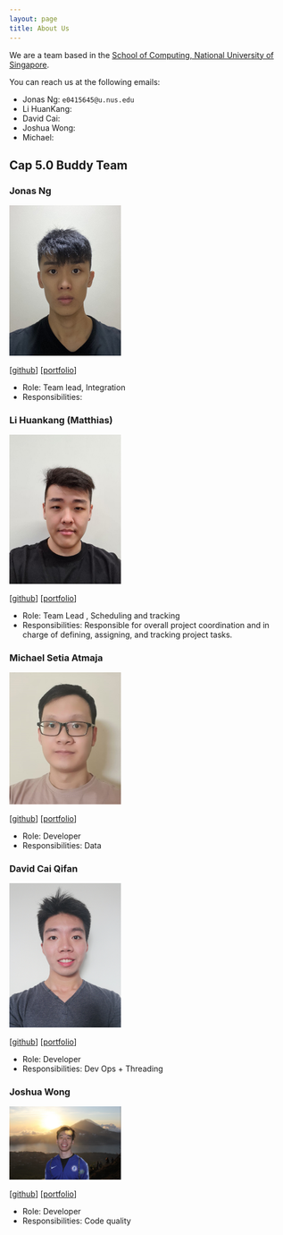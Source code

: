 ```yaml
---
layout: page
title: About Us
---
```


We are a team based in the [School of Computing, National University of Singapore](http://www.comp.nus.edu.sg).

You can reach us at the following emails:
* Jonas Ng: `e0415645@u.nus.edu`
* Li HuanKang:
* David Cai:
* Joshua Wong:
* Michael:

## Cap 5.0 Buddy Team

### Jonas Ng

<img src="images/jonasngs.png" width="200px">

[[github](https://github.com/jonasngs)]
[[portfolio](team/jonasng.md)]

* Role: Team lead, Integration
* Responsibilities:

### Li Huankang (Matthias)

<img src="images/matthiaslhk.png" width="200px">

[[github](http://github.com/MatthiasLHK)]
[[portfolio](team/matthiaslhk.md)]

* Role: Team Lead , Scheduling and tracking
* Responsibilities: Responsible for overall project coordination and in charge of defining, assigning, and tracking project tasks.

### Michael Setia Atmaja

<img src="images/michael-setia.png" width="200px">

[[github](http://github.com/michael-setia)]
[[portfolio](team/michael-setia.md)]

* Role: Developer
* Responsibilities: Data

### David Cai Qifan

<img src="images/davidcaiqifan.png" width="200px">

[[github](http://github.com/davidcaiqifan)]
[[portfolio](team/davidcaiqifan.md)]

* Role: Developer
* Responsibilities: Dev Ops + Threading

### Joshua Wong

<img src="images/murtubak.png" width="200px">

[[github](http://github.com/murtubak)]
[[portfolio](team/joshuawong.md)]

* Role: Developer
* Responsibilities: Code quality
